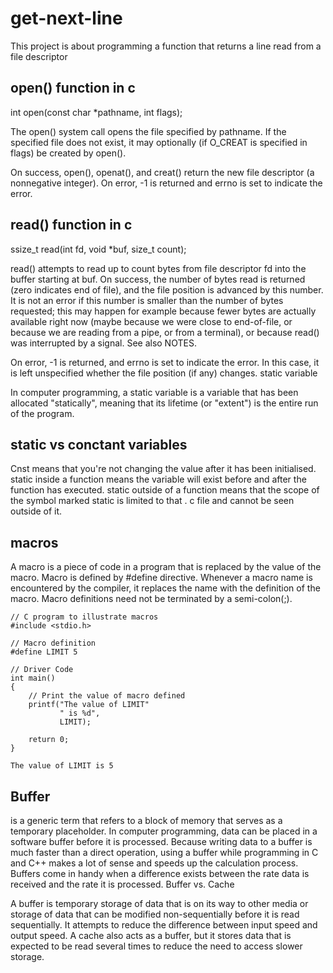 # get-next-line
This project is about programming a function that returns a line read from a file descriptor

## open() function in c

int open(const char *pathname, int flags);

The open() system call opens the file specified by pathname. If the specified file does not exist, it may optionally (if O_CREAT is specified in flags) be created by open().

On success, open(), openat(), and creat() return the new file descriptor (a nonnegative integer). On error, -1 is returned and errno is set to indicate the error.

## read() function in c

ssize_t read(int fd, void *buf, size_t count);

read() attempts to read up to count bytes from file descriptor fd into the buffer starting at buf. On success, the number of bytes read is returned (zero indicates end of file), and the file position is advanced by this number. It is not an error if this number is smaller than the number of bytes requested; this may happen for example because fewer bytes are actually available right now (maybe because we were close to end-of-file, or because we are reading from a pipe, or from a terminal), or because read() was interrupted by a signal. See also NOTES.

On error, -1 is returned, and errno is set to indicate the error. In this case, it is left unspecified whether the file position (if any) changes.
static variable

In computer programming, a static variable is a variable that has been allocated "statically", meaning that its lifetime (or "extent") is the entire run of the program.

## static vs conctant variables

Cnst means that you're not changing the value after it has been initialised. static inside a function means the variable will exist before and after the function has executed. static outside of a function means that the scope of the symbol marked static is limited to that . c file and cannot be seen outside of it.

## macros

A macro is a piece of code in a program that is replaced by the value of the macro. Macro is defined by #define directive. Whenever a macro name is encountered by the compiler, it replaces the name with the definition of the macro. Macro definitions need not be terminated by a semi-colon(;).

```
// C program to illustrate macros
#include <stdio.h>

// Macro definition
#define LIMIT 5

// Driver Code
int main()
{
    // Print the value of macro defined
    printf("The value of LIMIT"
           " is %d",
           LIMIT);

    return 0;
}

The value of LIMIT is 5
```

## Buffer

is a generic term that refers to a block of memory that serves as a temporary placeholder. In computer programming, data can be placed in a software buffer before it is processed. Because writing data to a buffer is much faster than a direct operation, using a buffer while programming in C and C++ makes a lot of sense and speeds up the calculation process. Buffers come in handy when a difference exists between the rate data is received and the rate it is processed.
Buffer vs. Cache

A buffer is temporary storage of data that is on its way to other media or storage of data that can be modified non-sequentially before it is read sequentially. It attempts to reduce the difference between input speed and output speed. A cache also acts as a buffer, but it stores data that is expected to be read several times to reduce the need to access slower storage.
